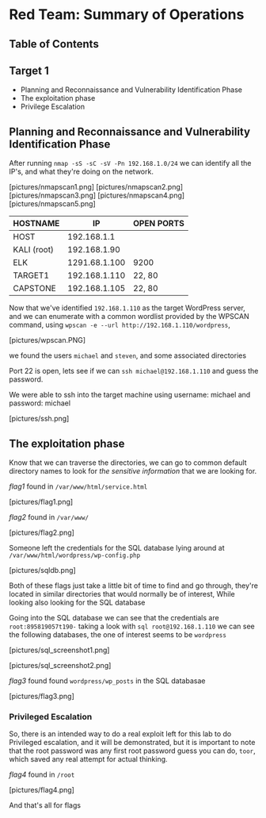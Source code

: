 # Red Team: Summary of Operations
## Table of Contents
## **Target 1**
  - Planning and Reconnaissance and Vulnerability Identification Phase
  - The exploitation phase
  - Privilege Escalation

## Planning and Reconnaissance and Vulnerability Identification Phase

After running `nmap -sS -sC -sV -Pn 192.168.1.0/24` we can identify all the IP's, and what they're doing on the network.

[pictures/nmapscan1.png]
[pictures/nmapscan2.png]
[pictures/nmapscan3.png]
[pictures/nmapscan4.png]
[pictures/nmapscan5.png]

| HOSTNAME       |     IP        | OPEN PORTS |
|----------------|---------------|------------|
| HOST           | 192.168.1.1   |            |
| KALI (root)    | 192.168.1.90  |            |
| ELK            | 1291.68.1.100 |   9200     |
| TARGET1        | 192.168.1.110 |  22, 80    |
| CAPSTONE       | 192.168.1.105 |  22, 80    |

Now that we've identified `192.168.1.110` as the target WordPress server, and we can enumerate with a common wordlist provided by the WPSCAN command, using `wpscan -e --url http://192.168.1.110/wordpress`,

[pictures/wpscan.PNG]

we found the users `michael` and `steven`, and some associated directories

Port 22 is open, lets see if we can `ssh michael@192.168.1.110` and guess the password.

We were able to ssh into the target machine using username: michael and password: michael

[pictures/ssh.png]

## The exploitation phase
Know that we can traverse the directories, we can go to common default directory names to look for *the sensitive information* that we are looking for.

*flag1*
found in `/var/www/html/service.html`

[pictures/flag1.png]

*flag2*
found in `/var/www/`

[pictures/flag2.png]

Someone left the credentials for the SQL database lying around at `/var/www/html/wordpress/wp-config.php`

[pictures/sqldb.png]

Both of these flags just take a little bit of time to find and go through, they're located in similar directories that would normally be of interest, While looking also looking for the SQL database

Going into the SQL database we can see that the credentials are `root:895819057t190-` taking a look with `sql root@192.168.1.110` we can see the following databases, the one of interest seems to be `wordpress`

[pictures/sql_screenshot1.png]

[pictures/sql_screenshot2.png]

*flag3* found found `wordpress/wp_posts` in the SQL databasae

[pictures/flag3.png]

### Privileged Escalation

So, there is an intended way to do a real exploit left for this lab to do Privileged escalation, and it will be demonstrated, but it is important to note that the root password was any first root password guess you can do, `toor`, which saved any real attempt for actual thinking.

*flag4* 
found in `/root`

[pictures/flag4.png]

And that's all for flags
